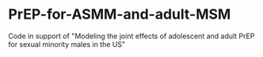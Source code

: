 # PrEP-for-ASMM-and-adult-MSM
Code in support of "Modeling the joint effects of adolescent and adult PrEP for sexual minority males in the US"
